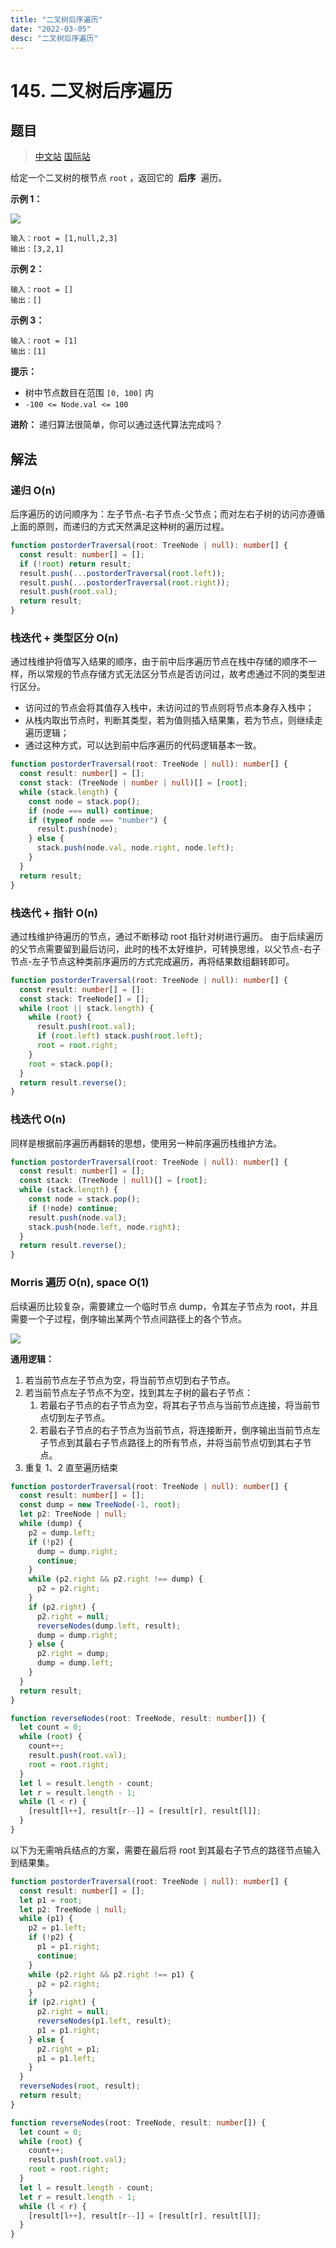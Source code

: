 ```yaml
---
title: "二叉树后序遍历"
date: "2022-03-05"
desc: "二叉树后序遍历"
---
```


# 145. 二叉树后序遍历

## 题目

> [中文站](https://leetcode-cn.com/problems/binary-tree-postorder-traversal/) [国际站](https://leetcode.com/problems/binary-tree-postorder-traversal/)

给定一个二叉树的根节点 `root` ，返回它的  **后序**  遍历。

**示例 1：**

![](https://youyas-cos-1254423828.cos.ap-guangzhou.myqcloud.com/images/leetcode-solution/leetcode_145_image_1.jpg)

```
输入：root = [1,null,2,3]
输出：[3,2,1]
```

**示例 2：**

```
输入：root = []
输出：[]
```

**示例 3：**

```
输入：root = [1]
输出：[1]
```

**提示：**

- 树中节点数目在范围 `[0, 100]` 内
- `-100 <= Node.val <= 100`

**进阶：** 递归算法很简单，你可以通过迭代算法完成吗？

## 解法

### 递归 O(n)

后序遍历的访问顺序为：左子节点-右子节点-父节点；而对左右子树的访问亦遵循上面的原则，而递归的方式天然满足这种树的遍历过程。

```typescript
function postorderTraversal(root: TreeNode | null): number[] {
  const result: number[] = [];
  if (!root) return result;
  result.push(...postorderTraversal(root.left));
  result.push(...postorderTraversal(root.right));
  result.push(root.val);
  return result;
}
```

### 栈迭代 + 类型区分 O(n)

通过栈维护将值写入结果的顺序，由于前中后序遍历节点在栈中存储的顺序不一样，所以常规的节点存储方式无法区分节点是否访问过，故考虑通过不同的类型进行区分。

- 访问过的节点会将其值存入栈中，未访问过的节点则将节点本身存入栈中；
- 从栈内取出节点时，判断其类型，若为值则插入结果集，若为节点，则继续走遍历逻辑；
- 通过这种方式，可以达到前中后序遍历的代码逻辑基本一致。

```typescript
function postorderTraversal(root: TreeNode | null): number[] {
  const result: number[] = [];
  const stack: (TreeNode | number | null)[] = [root];
  while (stack.length) {
    const node = stack.pop();
    if (node === null) continue;
    if (typeof node === "number") {
      result.push(node);
    } else {
      stack.push(node.val, node.right, node.left);
    }
  }
  return result;
}
```

### 栈迭代 + 指针 O(n)

通过栈维护待遍历的节点，通过不断移动 root 指针对树进行遍历。
由于后续遍历的父节点需要留到最后访问，此时的栈不太好维护，可转换思维，以父节点-右子节点-左子节点这种类前序遍历的方式完成遍历，再将结果数组翻转即可。

```typescript
function postorderTraversal(root: TreeNode | null): number[] {
  const result: number[] = [];
  const stack: TreeNode[] = [];
  while (root || stack.length) {
    while (root) {
      result.push(root.val);
      if (root.left) stack.push(root.left);
      root = root.right;
    }
    root = stack.pop();
  }
  return result.reverse();
}
```

### 栈迭代 O(n)

同样是根据前序遍历再翻转的思想，使用另一种前序遍历栈维护方法。

```typescript
function postorderTraversal(root: TreeNode | null): number[] {
  const result: number[] = [];
  const stack: (TreeNode | null)[] = [root];
  while (stack.length) {
    const node = stack.pop();
    if (!node) continue;
    result.push(node.val);
    stack.push(node.left, node.right);
  }
  return result.reverse();
}
```

### Morris 遍历 O(n), space O(1)

后续遍历比较复杂，需要建立一个临时节点 dump，令其左子节点为 root，并且需要一个子过程，倒序输出某两个节点间路径上的各个节点。

![](https://youyas-cos-1254423828.cos.ap-guangzhou.myqcloud.com/images/leetcode-solution/leetcode_145_image_2.jpeg)

**通用逻辑：**

1. 若当前节点左子节点为空，将当前节点切到右子节点。
2. 若当前节点左子节点不为空，找到其左子树的最右子节点：
   1. 若最右子节点的右子节点为空，将其右子节点与当前节点连接，将当前节点切到左子节点。
   2. 若最右子节点的右子节点为当前节点，将连接断开，倒序输出当前节点左子节点到其最右子节点路径上的所有节点，并将当前节点切到其右子节点。
3. 重复 1、2 直至遍历结束

```typescript
function postorderTraversal(root: TreeNode | null): number[] {
  const result: number[] = [];
  const dump = new TreeNode(-1, root);
  let p2: TreeNode | null;
  while (dump) {
    p2 = dump.left;
    if (!p2) {
      dump = dump.right;
      continue;
    }
    while (p2.right && p2.right !== dump) {
      p2 = p2.right;
    }
    if (p2.right) {
      p2.right = null;
      reverseNodes(dump.left, result);
      dump = dump.right;
    } else {
      p2.right = dump;
      dump = dump.left;
    }
  }
  return result;
}

function reverseNodes(root: TreeNode, result: number[]) {
  let count = 0;
  while (root) {
    count++;
    result.push(root.val);
    root = root.right;
  }
  let l = result.length - count;
  let r = result.length - 1;
  while (l < r) {
    [result[l++], result[r--]] = [result[r], result[l]];
  }
}
```

以下为无需哨兵结点的方案，需要在最后将 root 到其最右子节点的路径节点输入到结果集。

```typescript
function postorderTraversal(root: TreeNode | null): number[] {
  const result: number[] = [];
  let p1 = root;
  let p2: TreeNode | null;
  while (p1) {
    p2 = p1.left;
    if (!p2) {
      p1 = p1.right;
      continue;
    }
    while (p2.right && p2.right !== p1) {
      p2 = p2.right;
    }
    if (p2.right) {
      p2.right = null;
      reverseNodes(p1.left, result);
      p1 = p1.right;
    } else {
      p2.right = p1;
      p1 = p1.left;
    }
  }
  reverseNodes(root, result);
  return result;
}

function reverseNodes(root: TreeNode, result: number[]) {
  let count = 0;
  while (root) {
    count++;
    result.push(root.val);
    root = root.right;
  }
  let l = result.length - count;
  let r = result.length - 1;
  while (l < r) {
    [result[l++], result[r--]] = [result[r], result[l]];
  }
}
```